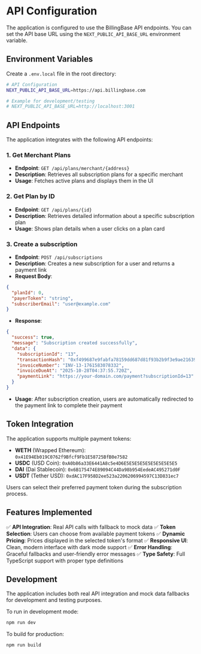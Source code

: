 # API Configuration

The application is configured to use the BillingBase API endpoints. You can set the API base URL using the `NEXT_PUBLIC_API_BASE_URL` environment variable.

## Environment Variables

Create a `.env.local` file in the root directory:

```bash
# API Configuration
NEXT_PUBLIC_API_BASE_URL=https://api.billingbase.com

# Example for development/testing
# NEXT_PUBLIC_API_BASE_URL=http://localhost:3001
```

## API Endpoints

The application integrates with the following API endpoints:

### 1. Get Merchant Plans
- **Endpoint**: `GET /api/plans/merchant/{address}`
- **Description**: Retrieves all subscription plans for a specific merchant
- **Usage**: Fetches active plans and displays them in the UI

### 2. Get Plan by ID
- **Endpoint**: `GET /api/plans/{id}`
- **Description**: Retrieves detailed information about a specific subscription plan
- **Usage**: Shows plan details when a user clicks on a plan card

### 3. Create a subscription
- **Endpoint**: `POST /api/subscriptions`
- **Description**: Creates a new subscription for a user and returns a payment link
- **Request Body**:
```json
{
  "planId": 0,
  "payerToken": "string",
  "subscriberEmail": "user@example.com"
}
```
- **Response**:
```json
{
  "success": true,
  "message": "Subscription created successfully",
  "data": {
    "subscriptionId": "13",
    "transactionHash": "0xf499687e9fabfa78159dd687d81f93b2b9f3e9ae2163982f29df9a337c49bc5c",
    "invoiceNumber": "INV-13-1761583078332",
    "invoiceDueAt": "2025-10-28T04:37:55.720Z",
    "paymentLink": "https://your-domain.com/payment?subscriptionId=13"
  }
}
```
- **Usage**: After subscription creation, users are automatically redirected to the payment link to complete their payment

## Token Integration

The application supports multiple payment tokens:

- **WETH** (Wrapped Ethereum): `0x41E94Eb019C0762f9Bfcf9Fb1E58725BfB0e7582`
- **USDC** (USD Coin): `0xA0b86a33E6441A8c5e4D6E5E5E5E5E5E5E5E5E5E5`
- **DAI** (Dai Stablecoin): `0x6B175474E89094C44Da98b954EedeAC495271d0F`
- **USDT** (Tether USD): `0xdAC17F958D2ee523a2206206994597C13D831ec7`

Users can select their preferred payment token during the subscription process.

## Features Implemented

✅ **API Integration**: Real API calls with fallback to mock data
✅ **Token Selection**: Users can choose from available payment tokens
✅ **Dynamic Pricing**: Prices displayed in the selected token's format
✅ **Responsive UI**: Clean, modern interface with dark mode support
✅ **Error Handling**: Graceful fallbacks and user-friendly error messages
✅ **Type Safety**: Full TypeScript support with proper type definitions

## Development

The application includes both real API integration and mock data fallbacks for development and testing purposes.

To run in development mode:
```bash
npm run dev
```

To build for production:
```bash
npm run build
```
